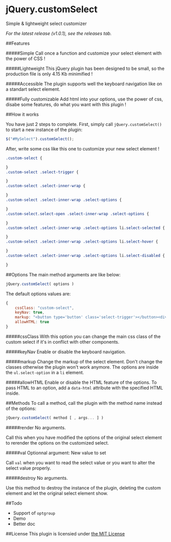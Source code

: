 jQuery.customSelect
===================

Simple &amp; lightweight select customizer

*For the latest release (v1.0.1), see the releases tab.*

##Features

#####Simple
Call once a function and customize your select element with the power of CSS !

#####Lightweight
This jQuery plugin has been designed to be small, so the production file is only 4.15 Kb minimified !

#####Accessible
The plugin supports well the keyboard navigation like on a standart select element.

#####Fully customizable
Add html into your options, use the power of css, disabe some features, do what you want with this plugin !

##How it works

You have just 2 steps to complete.
First, simply call ``jQuery.customSelect()`` to start a new instance of the plugin:

```js
$("#MySelect").customSelect();
```

After, write some css like this one to customize your new select element !

```css
.custom-select {

}
.custom-select .select-trigger {

}
.custom-select .select-inner-wrap {

}
.custom-select .select-inner-wrap .select-options {

}
.custom-select.select-open .select-inner-wrap .select-options {

}
.custom-select .select-inner-wrap .select-options li.select-selected {

}
.custom-select .select-inner-wrap .select-options li.select-hover {

}
.custom-select .select-inner-wrap .select-options li.select-disabled {

}
```

##Options
The main method arguments are like below:
```js
jQuery.customSelect( options )
```

The default options values are:
```js
{
    cssClass: "custom-select",
    keyNav: true,
    markup: "<button type='button' class='select-trigger'></button><div class='select-inner-wrap'><ul class='select-options'></ul></div>",
    allowHTML: true
}
```

#####cssClass
With this option you can change the main css class of the custom select if it's in conflict with other components.

#####keyNav
Enable or disable the keyboard navigation.

#####markup
Change the markup of the select element. Don't change the classes otherwise the plugin won't work anymore. The options are inside the ``ul.select-option`` in a ``li`` element.

#####allowHTML
Enable or disable the HTML feature of the options. To pass HTML to an option, add a ``data-html`` attribute with the specified HTML inside.

##Methods
To call a method, call the plugin with the method name instead of the options:
```js
jQuery.customSelect( method [ , args... ] )
```

#####render
No arguments.

Call this when you have modified the options of the original select element to rerender the options on the customized select.

#####val
Optionnal argument: New value to set

Call ``val`` when you want to read the select value or you want to alter the select value properly.

#####destroy
No arguments.

Use this method to destroy the instance of the plugin, deleting the custom element and let the original select element show.

##Todo

* Support of ``optgroup``
* Demo
* Better doc

##License
This plugin is licensied under [the MIT License](https://github.com/DeathMiner/jQuery.customSelect/blob/master/LICENSE)

